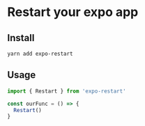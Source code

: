 # Restart your expo app

## Install

```shell
yarn add expo-restart
```

## Usage

```javascript
import { Restart } from 'expo-restart'

const ourFunc = () => {
  Restart()
}
```